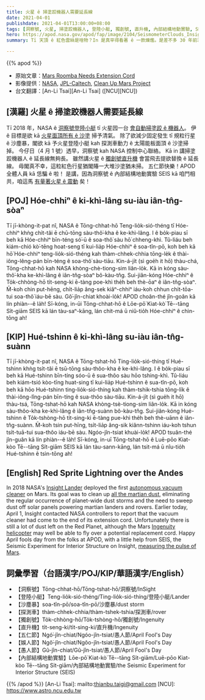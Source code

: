 ```yaml
---
title: 火星 ê 掃塗跤機器人需要延長線
date: 2021-04-01
publishdate: 2021-04-01T13:00:00+08:00
tags: [洞察號, 火星, 掃塗跤機器人, 登陸小艇, 獨創號, 直升機, 內部結構地動實驗, SEIS, 探測車, 太陽能板]
hero: https://apod.nasa.gov/apod/fap/image/2104/SeismometerClouds_Insight_1021.jpg
summary: Tī 天頂 ê 紅色雲絲是啥物？In 是真罕得看著 ê 一款爍爁。是差不多 30 年前才確認 ê，to̍h 號做紅色精靈。

---
```


{{% apod %}}

- 原始文章：[Mars Roomba Needs Extension Cord](https://apod.nasa.gov/apod/fap/holdAF21.html)
- 影像提供：[NASA][NASA], [JPL-Caltech][JPL-Caltech], [Clean Up Mars Project][Clean Up Mars Project]
- 台文翻譯：[An-Li Tsai][An-Li Tsai] ([NCU][NCU])

## [漢羅] 火星 ê 掃塗跤機器人需要延長線

Tī 2018 年，NASA ê [洞察號登陸小艇][Insight Lander] tī 火星囥一台 [會自動掃塗跤 ê 機器人][autonomous vacuum cleaner]。
伊 ê 目標是欲 kā [火星面頂所有 ê 沙塗][all the martian dust] 掃予清氣。
除了欲減少固定發生 tī 規粒行星 ê 沙塵暴，閣欲 kā 予火星登陸小艇 kah 探測車動力 ê 太陽能板面頂 ê 沙塗掃掉。
今仔日（4 月 1 號）透早，洞察號 kah NASA 控制中心聯絡。
Kā in 講掃塗跤機器人 ê 延長線無夠長。
雖然講火星 ê [獨創號直升機][Ingenuity helicopter] 會當飛去提欲替換 ê 延長線。
毋閣真不幸，這粒紅色行星猶閣賰一大堆沙塗猶未掃。
五仁節快樂！APOD 全體人員 kā 恁騙 ê 啦！
是講，因為洞察號 ê 內部結構地動實驗 SEIS kā 咱鬥相共，咱這馬 [有量著火星 ê 震動][measuring the pulse of Mars] 矣！

## [POJ] Hóe-chhiⁿ ê ki-khì-lâng su-iàu iân-tn̂g-sòaⁿ

Tī jī-khòng-it-pat nî, NASA ê Tōng-chhat-hō Teng-lio̍k-sió-théng tī Hóe-chhiⁿ khǹg chi̍t-tâi ē chū-tōng sàu-thô͘-kha ê ke-khì-lâng.
I ê bo̍k-piau sī beh kā Hóe-chhiⁿ bīn-téng só͘-ū ê soa-thô͘ sàu hō͘ chheng-khì.
Tû-liáu beh kiám-chió kò͘-tēng hoat-seng tī kui-lia̍p Hóe-chhiⁿ ê soa-tîn-pō, koh beh kā hō͘ Hóe-chhiⁿ teng-lio̍k-sió-théng kah thàm-chhek-chhia tōng-le̍k ê thài-iông-lêng-pán bīn-téng ê soa-thô͘ sàu-tiāu.
Kin-á-ji̍t (sì goe̍h it hō) thàu-chá, Tōng-chhat-hō kah NASA khòng-chè-tiong-sim liân-lo̍k.
Kā in kóng sàu-thô͘-kha ke-khì-lâng ê iân-tn̂g-sòaⁿ bô-kàu-tn̂g.
Sui-jiân-kóng Hóe-chhiⁿ ê To̍k-chhòng-hō ti̍t-seng-ki ē-tàng poe-khì the̍h beh thè-ōaⁿ ê iân-tn̂g-sòaⁿ.
M̄-koh chin put-hēng, chi̍t-lia̍p âng-sek kiâⁿ-chhiⁿ iáu-koh chhun chi̍t-tōa-tui soa-thô͘ iáu-bē sàu.
Gô͘-jîn-chiat khoài-lo̍k! APOD choân-thé jîn-goân kā lín phiàn--ê la̍h!
Sī-kóng, in-ūi Tōng-chhat-hō ê Lōe-pō͘ Kiat-kò͘ Tē--tāng Si̍t-giām SEIS kā lán tàu-saⁿ-kāng, lán chit-má ū niû-tio̍h Hóe-chhiⁿ ê chìn-tōng ah!

## [KIP] Hué-tshinn ê ki-khì-lâng su-iàu iân-tn̂g-suànn

Tī jī-khòng-it-pat nî, NASA ê Tōng-tshat-hō Ting-lio̍k-sió-thíng tī Hué-tshinn khǹg tsi̍t-tâi ē tsū-tōng sàu-thôo-kha ê ke-khì-lâng.
I ê bo̍k-piau sī beh kā Hué-tshinn bīn-tíng sóo-ū ê sua-thôo sàu hōo tshing-khì.
Tû-liáu beh kiám-tsió kòo-tīng huat-sing tī kui-lia̍p Hué-tshinn ê sua-tîn-pō, koh beh kā hōo Hué-tshinn ting-lio̍k-sió-thíng kah thàm-tshik-tshia tōng-li̍k ê thài-iông-lîng-pán bīn-tíng ê sua-thôo sàu-tiāu.
Kin-á-ji̍t (sì gue̍h it hō) thàu-tsá, Tōng-tshat-hō kah NASA khòng-tsè-tiong-sim liân-lo̍k.
Kā in kóng sàu-thôo-kha ke-khì-lâng ê iân-tn̂g-suànn bô-kàu-tn̂g.
Sui-jiân-kóng Hué-tshinn ê To̍k-tshòng-hō ti̍t-sing-ki ē-tàng pue-khì the̍h beh thè-uānn ê iân-tn̂g-suànn.
M̄-koh tsin put-hīng, tsi̍t-lia̍p âng-sik kiânn-tshinn iáu-koh tshun tsi̍t-tuā-tui sua-thôo iáu-bē sàu.
Ngóo-jîn-tsiat khuài-lo̍k! APOD tsuân-thé jîn-guân kā lín phiàn--ê la̍h!
Sī-kóng, in-uī Tōng-tshat-hō ê Luē-pōo Kiat-kòo Tē--tāng Si̍t-giām SEIS kā lán tàu-sann-kāng, lán tsit-má ū nîu-tio̍h Hué-tshinn ê tsìn-tōng ah!

## [English] Red Sprite Lightning over the Andes

In 2018 NASA's [Insight Lander][Insight Lander] deployed the first [autonomous vacuum cleaner][autonomous vacuum cleaner] on Mars. Its goal was to clean up [all the martian dust][all the martian dust], eliminating the regular occurrence of planet-wide dust storms and the need to sweep dust off solar panels powering martian landers and rovers. Earlier today, April 1, Insight contacted NASA controllers to report that the vacuum cleaner had come to the end of its extension cord. Unfortunately there is still a lot of dust left on the Red Planet, although the Mars [Ingenuity helicopter][Ingenuity helicopter] may well be able to fly over a potential replacement cord. Happy April fools day from the folks at APOD, with a little help from SEIS, the Seismic Experiment for Interior Structure on Insight, [measuring the pulse of Mars][measuring the pulse of Mars].

## 詞彙學習（台語漢字/POJ/KIP/華語漢字/English）

- 【洞察號】Tōng-chhat-hō/Tōng-tshat-hō/洞察號/InSight
- 【登陸小艇】Teng-lio̍k-sió-théng/Ting-lio̍k-sió-thíng/登陸小艇/Lander
- 【沙塵暴】soa-tîn-pō/soa-tîn-pō/沙塵暴/dust storm
- 【探測車】thàm-chhek-chhia/thàm-tshek-tshia/探測車/rover
- 【獨創號】To̍k-chhòng-hō/To̍k-tshòng-hō/獨創號/Ingenuity
- 【直升機】ti̍t-seng-ki/ti̍t-sing-ki/直升機/Ingenuity
- 【五仁節】Ngó͘-jîn-chiat/Ngóo-jîn-tsiat/愚人節/April Fool's Day
- 【娛人節】Ngô͘-jîn-chiat/Ngôo-jîn-tsiat/愚人節/April Fool's Day
- 【愚人節】Gû-jîn-chiat/Gû-jîn-tsiat/愚人節/April Fool's Day
- 【內部結構地動實驗】Lōe-pō͘ Kiat-kò͘ Tē--tāng Si̍t-giām/Luē-pōo Kiat-kòo Tē--tāng Si̍t-giām/內部結構地動實驗/the Seismic Experiment for Interior Structure (SEIS)


{{% /apod %}}
[An-Li Tsai]: mailto:thianbu.taigi@gmail.com
[NCU]: https://www.astro.ncu.edu.tw

[NASA]: https://www.nasa.gov
[JPL-Caltech]: https://www.jpl.nasa.gov/
[Clean Up Mars Project]: https://mars.nasa.gov/insight/

[Insight Lander]: https://mars.nasa.gov/insight/
[autonomous vacuum cleaner]: https://apod.nasa.gov/apod/fap/ap190604.html
[all the martian dust]: https://apod.nasa.gov/apod/fap/ap070725.html
[Ingenuity helicopter]: https://mars.nasa.gov/technology/helicopter/
[measuring the pulse of Mars]: https://mars.nasa.gov/insight/spacecraft/instruments/seis/
